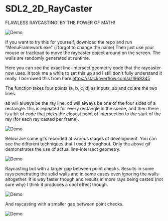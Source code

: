 # SDL2_2D_RayCaster

FLAWLESS RAYCASTING! BY THE POWER OF MATH!

![Demo](https://github.com/Nytra/SDL2_2D_RayCaster/blob/master/raycastingBest1.gif)

If you want to try this for yourself, download the repo and run "MenuFramework.exe" (i forgot to change the name)
Then just use your mouse or trackpad to move the raycaster object around on the screen. The walls are randomly generated at runtime.

Here you can see the exact line-intersect geometry code that the raycaster now uses. It took me a while to set this up and I still don't fully understand it really. I borrowed this from here https://stackoverflow.com/a/1968345

The function takes four points (a, b, c, d) as inputs. ab and cd are the two lines.

ab will always be the ray line. cd will always be one of the four sides of a rectangle. this is repeated for every rectangle in the scene, and then there is a bit of code that picks the closest point of intersection to the start of the ray (for each ray casted per frame).

![Demo](https://github.com/Nytra/SDL2_2D_RayCaster/blob/master/geometrycode.PNG)

Below are some gifs recorded at various stages of development. You can see the different techniques that I used throughout. Only the above gif demonstrates the use of actual line-intersect geometry.

![Demo](https://github.com/Nytra/SDL2_2D_RayCaster/blob/master/raycasting1.gif)

Raycasting but with a larger gap between point checks. Results in some rays penetrating the solid walls and in some cases even ignoring the walls altogether. It is way faster though and results in more rays being casted (not sure why) I think it produces a cool effect though.

![Demo](https://github.com/Nytra/SDL2_2D_RayCaster/blob/master/raycasting2fast.gif)

And raycasting with a smaller gap between point checks.

![Demo](https://github.com/Nytra/SDL2_2D_RayCaster/blob/master/raycasting3.gif)
